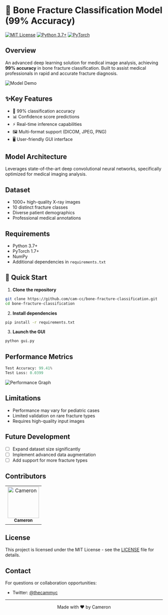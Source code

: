 # 🦴 Bone Fracture Classification Model (99% Accuracy)

[![MIT License](https://img.shields.io/badge/License-MIT-green.svg)](https://choosealicense.com/licenses/mit/)
[![Python 3.7+](https://img.shields.io/badge/python-3.7+-blue.svg)](https://www.python.org/downloads/)
[![PyTorch](https://img.shields.io/badge/PyTorch-1.7%2B-EE4C2C.svg)](https://pytorch.org/)

## Overview

An advanced deep learning solution for medical image analysis, achieving **99% accuracy** in bone fracture classification. Built to assist medical professionals in rapid and accurate fracture diagnosis.

![Model Demo](https://github.com/user-attachments/assets/877abe98-03eb-45a1-ab8b-1638ba979701)

## ✨Key Features

- 🎯 99% classification accuracy
- 📊 Confidence score predictions
- ⚡ Real-time inference capabilities
- 🖼️ Multi-format support (DICOM, JPEG, PNG)
- 🖥️ User-friendly GUI interface

## Model Architecture

Leverages state-of-the-art deep convolutional neural networks, specifically optimized for medical imaging analysis.

## Dataset

- 1000+ high-quality X-ray images
- 10 distinct fracture classes
- Diverse patient demographics
- Professional medical annotations

## Requirements

- Python 3.7+
- PyTorch 1.7+
- NumPy
- Additional dependencies in `requirements.txt`

## 🚀 Quick Start

1. **Clone the repository**
```bash
git clone https://github.com/cam-cc/bone-fracture-classification.git
cd bone-fracture-classification
```

2. **Install dependencies**
```bash
pip install -r requirements.txt
```

3. **Launch the GUI**
```bash
python gui.py
```

## Performance Metrics

```python
Test Accuracy: 99.41%
Test Loss: 0.0399
```

![Performance Graph](https://github.com/user-attachments/assets/b13c71dd-a82b-42fb-942a-b36d07199084)

## Limitations

- Performance may vary for pediatric cases
- Limited validation on rare fracture types
- Requires high-quality input images

## Future Development

- [ ] Expand dataset size significantly
- [ ] Implement advanced data augmentation
- [ ] Add support for more fracture types

## Contributors

<table>
  <tr>
    <td align="center">
      <a href="https://github.com/cam-cc">
        <img src="https://github.com/cam-cc.png" width="100px;" alt="Cameron"/>
        <br />
        <sub><b>Cameron</b></sub>
      </a>
    </td>
  </tr>
</table>

## License

This project is licensed under the MIT License - see the [LICENSE](LICENSE) file for details.

## Contact

For questions or collaboration opportunities:
- Twitter: [@thecammyc](https://twitter.com/thecammyc)

---

<p align="center">Made with ❤️ by Cameron</p>
